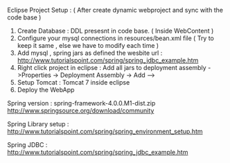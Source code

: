 
Eclipse Project Setup : ( After create dynamic webproject and sync with the code base )

1. Create Database : DDL presesnt in code base. ( Inside WebContent )
2. Configure your mysql connections in resources/bean.xml file ( Try to keep it same , else we have to modify each time )
3. Add mysql , spring jars as defined the wesbite url : http://www.tutorialspoint.com/spring/spring_jdbc_example.htm
4. Right click project in eclipse : Add all jars to deployment assembly ->Properties -> Deployment Assembly -> Add -->
5. Setup Tomcat : Tomcat 7 inside eclipse  
6. Deploy the WebApp

Spring version : spring-framework-4.0.0.M1-dist.zip
http://www.springsource.org/download/community

Spring Library setup :  http://www.tutorialspoint.com/spring/spring_environment_setup.htm

Spring JDBC : http://www.tutorialspoint.com/spring/spring_jdbc_example.htm
